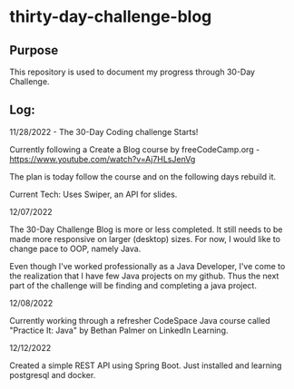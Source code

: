 # thirty-day-challenge-blog

## Purpose

This repository is used to document my progress through 30-Day Challenge.

## Log:

11/28/2022 - The 30-Day Coding challenge Starts!

Currently following a Create a Blog course by freeCodeCamp.org - https://www.youtube.com/watch?v=Aj7HLsJenVg

The plan is today follow the course and on the following days rebuild it.

Current Tech:
Uses Swiper, an API for slides.

12/07/2022

The 30-Day Challenge Blog is more or less completed. It still needs to be made more responsive on larger (desktop) sizes. For now, I would like to change pace to OOP, namely Java.

Even though I've worked professionally as a Java Developer, I've come to the realization that I have few Java projects on my github. Thus the next part of the challenge will be finding and completing a java project.

12/08/2022

Currently working through a refresher CodeSpace Java course called "Practice It: Java" by Bethan Palmer on LinkedIn Learning.

12/12/2022

Created a simple REST API using Spring Boot. Just installed and learning postgresql and docker.
